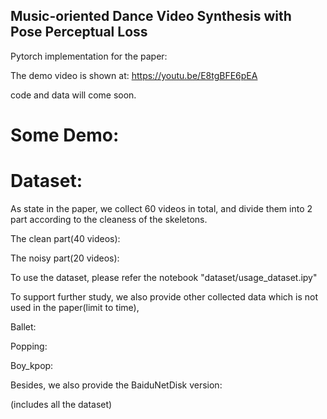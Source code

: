 ## Music-oriented Dance Video Synthesis with Pose Perceptual Loss

Pytorch implementation for the paper:

The demo video is shown at: https://youtu.be/E8tgBFE6pEA

code and data will come soon.

# Some Demo:


# Dataset:
As state in the paper, we collect 60 videos in total, and divide them into 2 part according to the cleaness of the skeletons.

The clean part(40 videos):

The noisy part(20 videos):

To use the dataset, please refer the notebook "dataset/usage_dataset.ipy"

To support further study, we also provide other collected data which is not used in the paper(limit to time),

Ballet:

Popping:

Boy_kpop:

Besides, we also provide the BaiduNetDisk version:

(includes all the dataset)



